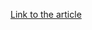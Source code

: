 [Link to the article](https://www.bleepingcomputer.com/news/security/op-sharpshooter-connected-to-north-koreas-lazarus-group/)
